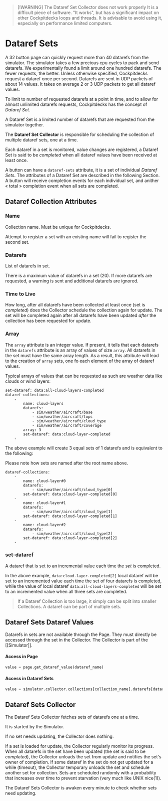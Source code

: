 > [!WARNING] The Dataref Set Collector does not work properly
> It is a difficult piece of software. "It works", but has a significant impact on other Cockpitdecks loops and threads. It is advisable to avoid using it, especially on performance limited computers.

# Dataref Sets

A 32 button page can quickly request more than 40 datarefs from the simulator. The simulator takes a few precious cpu cycles to pack and send datarefs. We experimentally found a limit around one hundred datarefs. The fewer requests, the better. Unless otherwise specified, Cockpitdecks request a dataref once per second. Datarefs are sent in UDP packets of about 14 values. It takes on average 2 or 3 UDP packets to get all dataref values.

To limit to number of requested datarefs at a point in time, and to allow for almost unlimited datarefs requests, Cockpitdecks has the concept of *Dataref Set*.

A Dataref Set is a limited number of datarefs that are requested from the simulator together.

The **Dataref Set Collector** is responsible for scheduling the collection of multiple dataref sets, one at a time.

Each dataref in a set is monitored, value changes are registered, a Dataref Set is said to be *completed* when all dataref values have been received at least once.

A button can have a `dataref-sets` attribute, it is a set of individual *Dataref Set*s. The attributes of a Dataref Set are described in the following Section. A button will receive completion events for each individual set, and anither « total » completion event when all sets are completed.

## Dataref Collection Attributes

### Name

Collection name. Must be unique for Cockpitdecks.

Attempt to register a set with an existing name will fail to register the second set.

### Datarefs

List of datarefs in set.

There is a maximum value of datarefs in a set (20). If more datarefs are requested, a warning is sent and additional datarefs are ignored.

### Time to Live

How long, after all datarefs have been collected at least once (set is *completed*) does the Collector schedule the collection again for update. The set will be completed again after all datarefs have been updated *after* the collection has been requested for update.

### Array

The `array` attribute is an integer value. If present, it tells that each datarefs in the `datarefs` attribute is an array of values of size `array`. All datarefs in the set must have the same array length. As a result, this attribute will lead to the creation of `array` sets, one fo each element of the array of dataref values.

Typical arrays of values that can be requested as such are weather data like clouds or wind layers:

```
set-dataref: data:all-cloud-layers-completed
dataref-collections:
    -
        name: cloud-layers
        datarefs:
            - sim/weather/aircraft/base
            - sim/weather/aircraft/tops
            - sim/weather/aircraft/cloud_type
            - sim/weather/aircraft/coverage
        array: 3
        set-dataref: data:cloud-layer-completed
    -       
```

The above example will create 3 equal sets of 1 datarefs and is equivalent to the following:

Please note how sets are named after the root name above.

```
dataref-collections:
    -
        name: cloud-layer#0
        datarefs:
            - sim/weather/aircraft/cloud_type[0]
        set-dataref: data:cloud-layer-completed[0]
    -
        name: cloud-layer#1
        datarefs:
            - sim/weather/aircraft/cloud_type[1]
        set-dataref: data:cloud-layer-completed[1]
    -
        name: cloud-layer#2
        datarefs:
            - sim/weather/aircraft/cloud_type[2]
        set-dataref: data:cloud-layer-completed[2]
    -
```

### set-dataref

A dataref that is set to an incremental value each time the *set* is completed.

In the above example, `data:cloud-layer-completed[2]` local dataref will be set to an incremented value each time the set of four datarefs is completed, while the value of local dataref `data:all-cloud-layers-completed` will be set to an incremented value when all three sets are completed.

> If a Dataref Collection is too large, it simply can be split into smaller Collections.
> A dataref can be part of multiple sets.

## Dataref Sets Dataref Values

Datarefs in sets are not available through the Page. They must directly be accessed through the set in the Collector. The Collector is part of the [[Simulator]].

#### Access in Page

```python
value = page.get_dataref_value(dataref_name)
```

#### Access in Dataref Sets

```python
value = simulator.collector.collections[collection_name].datarefs[dataref_name]
```

## Dataref Sets Collector

The Dataref Sets Collector fetches sets of datarefs one at a time.

It is started by the Simulator.

If no set needs updating, the Collector does nothing.

If a set is loaded for update, the Collector regularly monitor its progress. When all datarefs in the set have been updated (the set is said to be *completed*), the Collector unloads the set from update and notifies the set's owner of completion. If some dataref in the set do not get updated for a while (timeout), the Collector temporary unloads the set and schedule another set for collection. Sets are scheduled randomly with a probability that increases over time to prevent starvation (very much like UNIX nice(1)).

The Dataref Sets Collector is awaken every minute to check whether sets need updating.
